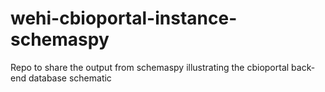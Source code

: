 # wehi-cbioportal-instance-schemaspy
Repo to share the output from schemaspy illustrating the cbioportal back-end database schematic
